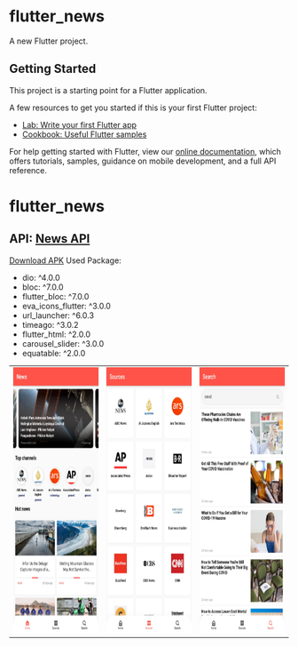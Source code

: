 # flutter_news

A new Flutter project.

## Getting Started

This project is a starting point for a Flutter application.

A few resources to get you started if this is your first Flutter project:

- [Lab: Write your first Flutter app](https://flutter.dev/docs/get-started/codelab)
- [Cookbook: Useful Flutter samples](https://flutter.dev/docs/cookbook)

For help getting started with Flutter, view our
[online documentation](https://flutter.dev/docs), which offers tutorials,
samples, guidance on mobile development, and a full API reference.
# flutter_news
## API: [News API](https://newsapi.org/)
[Download APK](https://github.com/rozakia-ch/flutter-movie/raw/main/apk/app-release.apk)
Used Package:
- dio: ^4.0.0
- bloc: ^7.0.0
- flutter_bloc: ^7.0.0
- eva_icons_flutter: ^3.0.0
- url_launcher: ^6.0.3
- timeago: ^3.0.2
- flutter_html: ^2.0.0
- carousel_slider: ^3.0.0
- equatable: ^2.0.0

<table>
   <tr>
       <td><img src="apk/Screenshot_1.jpg" width=270 height=480></td>
       <td><img src="apk/Screenshot_2.jpg" width=270 height=480></td>
       <td><img src="apk/Screenshot_3.jpg" width=270 height=480></td>
     </tr>
 </table>
